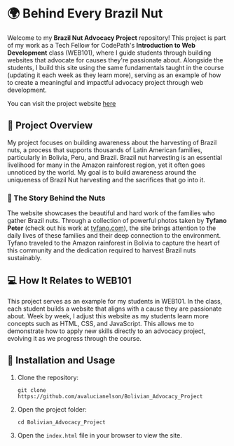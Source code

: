 # 🌍 Behind Every Brazil Nut

Welcome to my **Brazil Nut Advocacy Project** repository! This project is part of my work as a Tech Fellow for CodePath's **Introduction to Web Development** class (WEB101), where I guide students through building websites that advocate for causes they're passionate about. Alongside the students, I build this site using the same fundamentals taught in the course (updating it each week as they learn more), serving as an example of how to create a meaningful and impactful advocacy project through web development.

You can visit the project website [here](https://avalucianelson.github.io/Brazil_Nuts/)

## 🌿 Project Overview

My project focuses on building awareness about the harvesting of Brazil nuts, a process that supports thousands of Latin American families, particularly in Bolivia, Peru, and Brazil. Brazil nut harvesting is an essential livelihood for many in the Amazon rainforest region, yet it often goes unnoticed by the world. My goal is to build awareness around the uniqueness of Brazil Nut harvesting and the sacrifices that go into it. 

### 📸 The Story Behind the Nuts

The website showcases the beautiful and hard work of the families who gather Brazil nuts. Through a collection of powerful photos taken by **Tyfano Peter** (check out his work at [tyfano.com](http://tyfano.com)), the site brings attention to the daily lives of these families and their deep connection to the environment. Tyfano traveled to the Amazon rainforest in Bolivia to capture the heart of this community and the dedication required to harvest Brazil nuts sustainably.

## 💻 How It Relates to WEB101

This project serves as an example for my students in WEB101. In the class, each student builds a website that aligns with a cause they are passionate about. Week by week, I adjust this website as my students learn more concepts such as HTML, CSS, and JavaScript. This allows me to demonstrate how to apply new skills directly to an advocacy project, evolving it as we progress through the course.


## 🚀 Installation and Usage

1. Clone the repository:
   ```
   git clone https://github.com/avalucianelson/Bolivian_Advocacy_Project
   ```
2. Open the project folder:
   ```
   cd Bolivian_Advocacy_Project
   ```
3. Open the `index.html` file in your browser to view the site.


